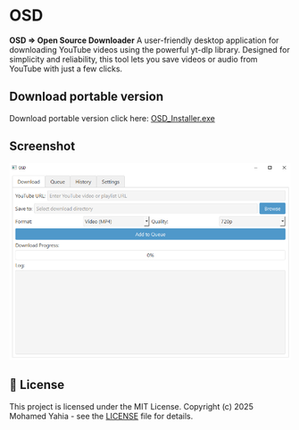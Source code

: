 # OSD
**OSD => Open Source Downloader**
A user-friendly desktop application for downloading YouTube videos using the powerful yt-dlp library. Designed for simplicity and reliability, this tool lets you save videos or audio from YouTube with just a few clicks.

## Download portable version
Download portable version click here: [OSD_Installer.exe](./installer/OSD_Installer.exe)

## Screenshot
![image](./static/img/Screenshot%202025-04-26%20232911.png)


## 📜 License
This project is licensed under the MIT License. Copyright (c) 2025 Mohamed Yahia - see the [LICENSE](./LICENSE) file for details.

